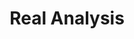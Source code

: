 ---
layout: root-directory
title: Real Analysis
permalink: /blog/maths/real-analysis/

enumerate_grand_children: true
---